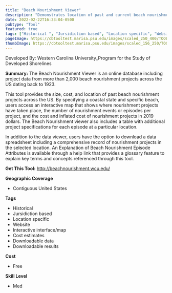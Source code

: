 ```yaml
---
title: "Beach Nourishment Viewer"
description: "Demonstrates location of past and current beach nourishment projects, number of nourishment episodes in one area, date of project completion, cost, and volume of the project."
date: 2022-02-22T16:33:04-0500
pubtype: "Tool"
featured: true
tags: ["Historical ", "Jursidiction based", "Location specific", "Website", "Interactive interface/map", "Cost estimates", "Downloadable data", "Downloadable results"]
pageImage: https://cbtooltest.marisa.psu.edu/images/scaled_250_400/TOOLID_60.0_ScreenCapture-1.png
thumbImage: https://cbtooltest.marisa.psu.edu/images/scaled_156_250/TOOLID_60.0_ScreenCapture-1.png
---
```

Developed By: Western Carolina University_Program for the Study of Developed Shorelines

**Summary:** The Beach Nourishment Viewer is an online database including project data from more than 2,000 beach nourishment projects across the US dating back to 1923.

This tool provides the size, cost, and location of past beach nourishment projects across the US. By specifying a coastal state and specific beach, users access an interactive map that shows where nourishment projects have taken place, the number of nourishment events or episodes per project, and the cost and inflated cost of nourishment projects in 2019 dollars. The Beach Nourishment viewer also includes a table with additional project specifications for each episode at a particular location. 

In addition to the data viewer, users have the option to download a data spreadsheet including a comprehensive record of nourishment projects in the selected location. An Explanation of Beach Nourishment Episode Attributes is available through a help link that provides a glossary feature to explain key terms and concepts referenced through this tool.

__**Get This Tool:**__ http://beachnourishment.wcu.edu/

__**Geographic Coverage**__
- Contiguous United States

__**Tags**__
-  Historical 
-  Jursidiction based
-  Location specific
-  Website
-  Interactive interface/map
-  Cost estimates
-  Downloadable data
-  Downloadable results

__**Cost**__
- Free

__**Skill Level**__
- Med
